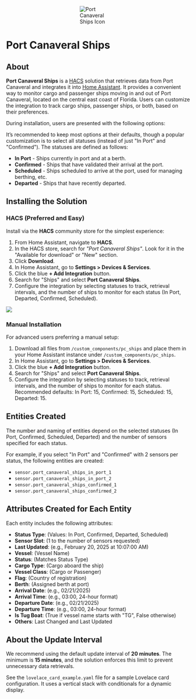 <!-- Icon at the top -->
<img src="https://hacs.xyz/img/pc_ships/icon.png" alt="Port Canaveral Ships Icon" style="max-width: 100px; display: block; margin: 0 auto;">

<h1>Port Canaveral Ships</h1>

<h2>About</h2>
<p><strong>Port Canaveral Ships</strong> is a <a href="https://hacs.xyz/" target="_blank">HACS</a> solution that retrieves data from Port Canaveral and integrates it into <a href="https://www.home-assistant.io/" target="_blank">Home Assistant</a>. It provides a convenient way to monitor cargo and passenger ships moving in and out of Port Canaveral, located on the central east coast of Florida. Users can customize the integration to track cargo ships, passenger ships, or both, based on their preferences.</p>
<p>During installation, users are presented with the following options:</p>
<p>It’s recommended to keep most options at their defaults, though a popular customization is to select all statuses (instead of just "In Port" and "Confirmed"). The statuses are defined as follows:</p>
<ul>
    <li><strong>In Port</strong> - Ships currently in port and at a berth.</li>
    <li><strong>Confirmed</strong> - Ships that have validated their arrival at the port.</li>
    <li><strong>Scheduled</strong> - Ships scheduled to arrive at the port, used for managing berthing, etc.</li>
    <li><strong>Departed</strong> - Ships that have recently departed.</li>
</ul>

<h2>Installing the Solution</h2>

<h3>HACS (Preferred and Easy)</h3>
<p>Install via the <strong>HACS</strong> community store for the simplest experience:</p>
<ol>
    <li>From Home Assistant, navigate to <strong>HACS</strong>.</li>
    <li>In the HACS store, search for <em>"Port Canaveral Ships"</em>. Look for it in the "Available for download" or "New" section.</li>
    <li>Click <strong>Download</strong>.</li>
    <li>In Home Assistant, go to <strong>Settings > Devices & Services</strong>.</li>
    <li>Click the blue <strong>+ Add Integration</strong> button.</li>
    <li>Search for "Ships" and select <strong>Port Canaveral Ships</strong>.</li>
    <li>Configure the integration by selecting statuses to track, retrieval intervals, and the number of ships to monitor for each status (In Port, Departed, Confirmed, Scheduled).</li>
</ol>

<img src="https://github.com/mattbratt/pc_ships/blob/main/images/pc_ships_config.png">



<h3>Manual Installation</h3>
<p>For advanced users preferring a manual setup:</p>
<ol>
    <li>Download all files from <code>/custom_components/pc_ships</code> and place them in your Home Assistant instance under <code>/custom_components/pc_ships</code>.</li>
    <li>In Home Assistant, go to <strong>Settings > Devices & Services</strong>.</li>
    <li>Click the blue <strong>+ Add Integration</strong> button.</li>
    <li>Search for "Ships" and select <strong>Port Canaveral Ships</strong>.</li>
    <li>Configure the integration by selecting statuses to track, retrieval intervals, and the number of ships to monitor for each status. Recommended defaults: In Port: 15, Confirmed: 15, Scheduled: 15, Departed: 15.</li>
</ol>

<h2>Entities Created</h2>
<p>The number and naming of entities depend on the selected statuses (In Port, Confirmed, Scheduled, Departed) and the number of sensors specified for each status.</p>
<p>For example, if you select "In Port" and "Confirmed" with 2 sensors per status, the following entities are created:</p>
<ul>
    <li><code>sensor.port_canaveral_ships_in_port_1</code></li>
    <li><code>sensor.port_canaveral_ships_in_port_2</code></li>
    <li><code>sensor.port_canaveral_ships_confirmed_1</code></li>
    <li><code>sensor.port_canaveral_ships_confirmed_2</code></li>
</ul>

<h2>Attributes Created for Each Entity</h2>
<p>Each entity includes the following attributes:</p>
<ul>
    <li><strong>Status Type</strong>: (Values: In Port, Confirmed, Departed, Scheduled)</li>
    <li><strong>Sensor Slot</strong>: (1 to the number of sensors requested)</li>
    <li><strong>Last Updated</strong>: (e.g., February 20, 2025 at 10:07:00 AM)</li>
    <li><strong>Vessel</strong>: (Vessel Name)</li>
    <li><strong>Status</strong>: (Matches Status Type)</li>
    <li><strong>Cargo Type</strong>: (Cargo aboard the ship)</li>
    <li><strong>Vessel Class</strong>: (Cargo or Passenger)</li>
    <li><strong>Flag</strong>: (Country of registration)</li>
    <li><strong>Berth</strong>: (Assigned berth at port)</li>
    <li><strong>Arrival Date</strong>: (e.g., 02/21/2025)</li>
    <li><strong>Arrival Time</strong>: (e.g., 03:00, 24-hour format)</li>
    <li><strong>Departure Date</strong>: (e.g., 02/21/2025)</li>
    <li><strong>Departure Time</strong>: (e.g., 03:00, 24-hour format)</li>
    <li><strong>Is Tug Boat</strong>: (True if vessel name starts with "TG", False otherwise)</li>
    <li><strong>Others</strong>: Last Changed and Last Updated</li>
</ul>

<h2>About the Update Interval</h2>
<p>We recommend using the default update interval of <strong>20 minutes</strong>. The minimum is <strong>15 minutes</strong>, and the solution enforces this limit to prevent unnecessary data retrievals.</p>
<p>See the <code>lovelace_card_example.yaml</code> file for a sample Lovelace card configuration. It uses a vertical stack with conditionals for a dynamic display.</p>
